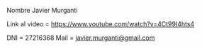 Nombre Javier Murganti

Link al video = https://www.youtube.com/watch?v=4Ct99I4hts4

DNI = 27216368
Mail = javier.murganti@gmail.com
